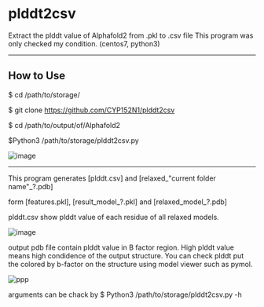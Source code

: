 # plddt2csv
Extract the plddt value of Alphafold2 from .pkl to .csv file
This program was only checked my condition. (centos7, python3)

--------------
How to Use
--------------
$ cd /path/to/storage/

$ git clone https://github.com/CYP152N1/plddt2csv

$ cd /path/to/output/of/Alphafold2

$Python3 /path/to/storage/plddt2csv.py


![image](https://user-images.githubusercontent.com/87903303/126872882-a89776f9-50aa-434d-b773-f96bf775f2fb.png)

--------------
This program generates [plddt.csv] and [relaxed_"current folder name"_?.pdb] 

form [features.pkl], [result_model_?.pkl] and [relaxed_model_?.pdb]

plddt.csv show plddt value of each residue of all relaxed models.

![image](https://user-images.githubusercontent.com/87903303/126872927-1b69da3d-35a6-4978-ac5b-22ddf87b9f69.png)

output pdb file contain plddt value in B factor region.
High plddt value means high condidence of the output structure.
You can check plddt put the colored by b-factor on the structure using model viewer such as pymol.  

![ppp](https://user-images.githubusercontent.com/87903303/126873215-8ed0f006-525d-45ae-abb4-ac8d0bab71f3.png)

arguments can be chack by $ Python3 /path/to/storage/plddt2csv.py -h

